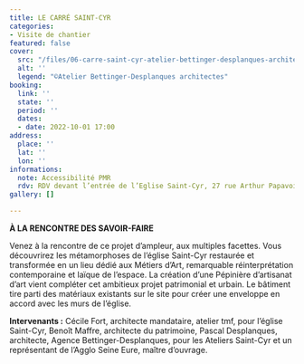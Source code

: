 ```yaml
---
title: LE CARRÉ SAINT-CYR
categories:
- Visite de chantier
featured: false
cover:
  src: "/files/06-carre-saint-cyr-atelier-bettinger-desplanques-architectes.jpg"
  alt: ''
  legend: "©Atelier Bettinger-Desplanques architectes"
booking:
  link: ''
  state: ''
  period: ''
  dates:
  - date: 2022-10-01 17:00
address:
  place: ''
  lat: ''
  lon: ''
informations:
  note: Accessibilité PMR
  rdv: RDV devant l’entrée de l’Eglise Saint-Cyr, 27 rue Arthur Papavoine
gallery: []

---
```

**À LA RENCONTRE DES SAVOIR-FAIRE**

Venez à la rencontre de ce projet d’ampleur, aux multiples facettes. Vous découvrirez les métamorphoses de l’église Saint-Cyr restaurée et transformée en un lieu dédié aux Métiers d’Art, remarquable réinterprétation contemporaine et laïque de l’espace. La création d’une Pépinière d’artisanat d’art vient compléter cet ambitieux projet patrimonial et urbain. Le bâtiment tire parti des matériaux existants sur le site pour créer une enveloppe en accord avec les murs de l’église.

**Intervenants :** Cécile Fort, architecte mandataire, atelier tmf, pour l’église Saint-Cyr, Benoît Maffre, architecte du patrimoine, Pascal Desplanques, architecte, Agence Bettinger-Desplanques, pour les Ateliers Saint-Cyr et un représentant de l’Agglo Seine Eure, maître d’ouvrage.